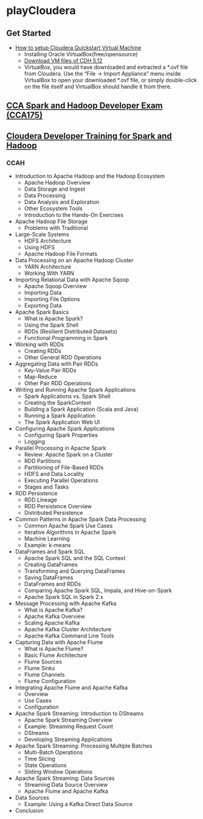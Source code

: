 # playCloudera

## Get Started
- [How to setup Cloudera Quickstart Virtual Machine](https://community.cloudera.com/t5/Hadoop-101-Training-Quickstart/How-to-setup-Cloudera-Quickstart-Virtual-Machine/ta-p/35056)
	- Installing Oracle VirtualBox(free/opensource)
	- [Download VM files of CDH 5.12](https://www.cloudera.com/downloads/quickstart_vms/5-12.html)
	- VirtualBox, you would have downloaded and extracted a *.ovf file from Cloudera. Use the “File -> Import Appliance” menu inside VirtualBox to open your downloaded *.ovf file, or simply double-click on the file itself and VirtualBox should handle it from there.


## [CCA Spark and Hadoop Developer Exam (CCA175)](http://cn.cloudera.com/more/training/certification/cca-spark.html)

## [Cloudera Developer Training for Spark and Hadoop](https://www.cloudera.com/more/training/courses/developer-training-for-spark-and-hadoop.html)

### CCAH

- Introduction to Apache Hadoop and the Hadoop Ecosystem
	- Apache Hadoop Overview
	- Data Storage and Ingest
	- Data Processing
	- Data Analysis and Exploration
	- Other Ecosystem Tools
	- Introduction to the Hands-On Exercises
- Apache Hadoop File Storage
	- Problems with Traditional
- Large-Scale Systems
	- HDFS Architecture
	- Using HDFS
	- Apache Hadoop File Formats
- Data Processing on an Apache Hadoop Cluster
	- YARN Architecture
	- Working With YARN
- Importing Relational Data with Apache Sqoop
	- Apache Sqoop Overview
	- Importing Data
	- Importing File Options
	- Exporting Data
- Apache Spark Basics
	- What is Apache Spark?
	- Using the Spark Shell
	- RDDs (Resilient Distributed Datasets)
	- Functional Programming in Spark
- Working with RDDs
	- Creating RDDs
	- Other General RDD Operations
- Aggregating Data with Pair RDDs
	- Key-Value Pair RDDs
	- Map-Reduce
	- Other Pair RDD Operations
- Writing and Running Apache Spark Applications
	- Spark Applications vs. Spark Shell
	- Creating the SparkContext
	- Building a Spark Application (Scala and Java)
	- Running a Spark Application
	- The Spark Application Web UI
- Configuring Apache Spark Applications
	- Configuring Spark Properties
	- Logging
- Parallel Processing in Apache Spark
	- Review: Apache Spark on a Cluster
	- RDD Partitions
	- Partitioning of File-Based RDDs
	- HDFS and Data Locality
	- Executing Parallel Operations
	- Stages and Tasks
- RDD Persistence
	- RDD Lineage
	- RDD Persistence Overview
	- Distributed Persistence
- Common Patterns in Apache Spark Data Processing
	- Common Apache Spark Use Cases
	- Iterative Algorithms in Apache Spark
	- Machine Learning
	- Example: k-means
- DataFrames and Spark SQL
	- Apache Spark SQL and the SQL Context
	- Creating DataFrames
	- Transforming and Querying DataFrames
	- Saving DataFrames
	- DataFrames and RDDs
	- Comparing Apache Spark SQL, Impala, and Hive-on-Spark
	- Apache Spark SQL in Spark 2.x
- Message Processing with Apache Kafka
	- What is Apache Kafka?
	- Apache Kafka Overview
	- Scaling Apache Kafka
	- Apache Kafka Cluster Architecture
	- Apache Kafka Command Line Tools
- Capturing Data with Apache Flume
	- What is Apache Flume?
	- Basic Flume Architecture
	- Flume Sources
	- Flume Sinks
	- Flume Channels
	- Flume Configuration
- Integrating Apache Flume and Apache Kafka
	- Overview
	- Use Cases
	- Configuration
- Apache Spark Streaming: Introduction to DStreams
	- Apache Spark Streaming Overview
	- Example: Streaming Request Count
	- DStreams
	- Developing Streaming Applications
- Apache Spark Streaming: Processing Multiple Batches
	- Multi-Batch Operations
	- Time Slicing
	- State Operations
	- Sliding Window Operations
- Apache Spark Streaming: Data Sources
	- Streaming Data Source Overview
	- Apache Flume and Apache Kafka
- Data Sources
	- Example: Using a Kafka Direct Data Source 
- Conclusion
